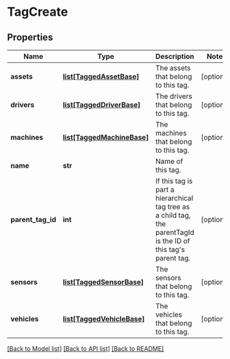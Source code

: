 # TagCreate

## Properties
Name | Type | Description | Notes
------------ | ------------- | ------------- | -------------
**assets** | [**list[TaggedAssetBase]**](TaggedAssetBase.md) | The assets that belong to this tag. | [optional] 
**drivers** | [**list[TaggedDriverBase]**](TaggedDriverBase.md) | The drivers that belong to this tag. | [optional] 
**machines** | [**list[TaggedMachineBase]**](TaggedMachineBase.md) | The machines that belong to this tag. | [optional] 
**name** | **str** | Name of this tag. | 
**parent_tag_id** | **int** | If this tag is part a hierarchical tag tree as a child tag, the parentTagId is the ID of this tag&#39;s parent tag. | [optional] 
**sensors** | [**list[TaggedSensorBase]**](TaggedSensorBase.md) | The sensors that belong to this tag. | [optional] 
**vehicles** | [**list[TaggedVehicleBase]**](TaggedVehicleBase.md) | The vehicles that belong to this tag. | [optional] 

[[Back to Model list]](../README.md#documentation-for-models) [[Back to API list]](../README.md#documentation-for-api-endpoints) [[Back to README]](../README.md)


